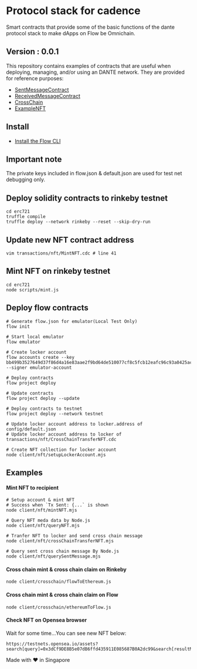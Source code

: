 # Protocol stack for cadence
Smart contracts that provide some of the basic functions of the dante protocol stack to make dApps on Flow be Omnichain.

## Version : 0.0.1

This repository contains examples of contracts that are useful when deploying, managing, and/or using an DANTE network. They are provided for reference purposes:

   * [SentMessageContract](./contracts/SentMessageContract.cdc)
   * [ReceivedMessageContract](./contracts/ReceivedMessageContract.cdc)
   * [CrossChain](./contracts/CrossChain.cdc)
   * [ExampleNFT](./examples/ExampleNFT.cdc)


## Install
* [Install the Flow CLI](https://docs.onflow.org/flow-cli/install/)

## Important note
The private keys included in flow.json & default.json are used for test net debugging only. 

## Deploy solidity contracts to rinkeby testnet
```
cd erc721
truffle compile
truffle deploy --network rinkeby --reset --skip-dry-run
```

## Update new NFT contract address
```
vim transactions/nft/MintNFT.cdc # line 41
```

## Mint NFT on rinkeby testnet
```
cd erc721
node scripts/mint.js
```

## Deploy flow contracts
```
# Generate flow.json for emulator(Local Test Only)
flow init

# Start local emulator
flow emulator

# Create locker account
flow accounts create --key bb499b3527649d37f86d4a16e83aae2f9bd64de510077cf8c5fcb12eafc96c93a0425ac965ce4eb2cc2dd5a350569f10035b4308aadfc544415ddc812f919025 --signer emulator-account

# Deploy contracts
flow project deploy

# Update contracts
flow project deploy --update

# Deploy contracts to testnet
flow project deploy --network testnet

# Update locker account address to locker.address of config/default.json
# Update locker account address to locker of transactions/nft/CrossChainTransferNFT.cdc

# Create NFT collection for locker account
node client/nft/setupLockerAccount.mjs
```

## Examples

#### Mint NFT to recipient
```
# Setup account & mint NFT 
# Success when `Tx Sent: {...` is shown
node client/nft/mintNFT.mjs

# Query NFT meda data by Node.js
node client/nft/queryNFT.mjs

# Tranfer NFT to locker and send cross chain message
node client/nft/crossChainTransferNFT.mjs

# Query sent cross chain message By Node.js
node client/nft/querySentMessage.mjs
```

#### Cross chain mint & cross chain claim on Rinkeby
```
node client/crosschain/flowToEthereum.js
```

#### Cross chain mint & cross chain claim on Flow
```
node client/crosschain/ethereumToFlow.js
```

#### Check NFT on Opensea browser

Wait for some time...You can see new NFT below:

```
https://testnets.opensea.io/assets?search[query]=0x3dCf9DE8B5e07dB6ffd435911E085687B0A2dc99&search[resultModel]=ASSETS
```

Made with ❤️ in Singapore

